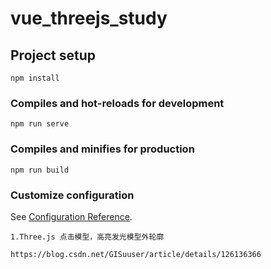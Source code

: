 # vue_threejs_study

## Project setup
```
npm install
```

### Compiles and hot-reloads for development
```
npm run serve
```

### Compiles and minifies for production
```
npm run build
```

### Customize configuration
See [Configuration Reference](https://cli.vuejs.org/config/).

```
1.Three.js 点击模型，高亮发光模型外轮廓

https://blog.csdn.net/GISuuser/article/details/126136366
```
